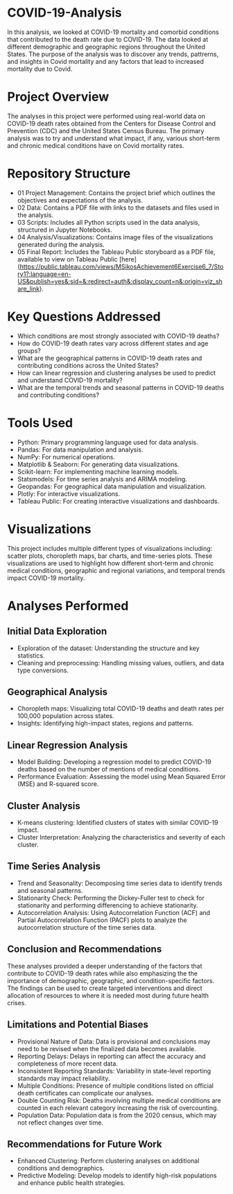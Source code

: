# COVID-19-Analysis

In this analysis, we looked at COVID-19 mortality and comorbid conditions that contributed to the death rate due to COVID-19. The data looked at different demographic and geographic regions throughout the United States. The purpose of the analysis was to discover any trends, pattrerns, and insights in Covid mortality and any factors that lead to increased mortality due to Covid. 

# **Project Overview**
The analyses in this project were performed using real-world data on COVID-19 death rates obtained from the Centers for Disease Control and Prevention (CDC) and the United States Census Bureau. The primary analysis was to try and understand what impact, if any, various short-term and chronic medical conditions have on Covid mortality rates. 

# **Repository Structure**
*  01 Project Management: Contains the project brief which outlines the objectives and expectations of the analysis.
*  02 Data: Contains a PDF file with links to the datasets and files used in the analysis.
*  03 Scripts: Includes all Python scripts used in the data analysis, structured in Jupyter Notebooks.
*  04 Analysis/Visualizations: Contains image files of the visualizations generated during the analysis.
*  05 Final Report: Includes the Tableau Public storyboard as a PDF file, available to view on Tableau Public [here] (https://public.tableau.com/views/MSikosAchievement6Exercise6_7/Story1?:language=en-US&publish=yes&:sid=&:redirect=auth&:display_count=n&:origin=viz_share_link).

# **Key Questions Addressed**
*  Which conditions are most strongly associated with COVID-19 deaths?
*  How do COVID-19 death rates vary across different states and age groups?
*  What are the geographical patterns in COVID-19 death rates and contributing conditions across the United States?
*  How can linear regression and clustering analyses be used to predict and understand COVID-19 mortality?
*  What are the temporal trends and seasonal patterns in COVID-19 deaths and contributing conditions?

# **Tools Used**
* Python: Primary programming language used for data analysis.
* Pandas: For data manipulation and analysis.
* NumPy: For numerical operations.
* Matplotlib & Seaborn: For generating data visualizations.
* Scikit-learn: For implementing machine learning models.
* Statsmodels: For time series analysis and ARIMA modeling.
* Geopandas: For geographical data manipulation and visualization.
* Plotly: For interactive visualizations.
* Tableau Public: For creating interactive visualizations and dashboards.

# **Visualizations**
This project includes multiple different types of visualizations including: scatter plots, choropleth maps, bar charts, and time-series plots. These visualizations are used to highlight how different short-term and chronic medical conditions, geographic and regional variations, and temporal trends impact COVID-19 mortality.

# **Analyses Performed**
## Initial Data Exploration
*  Exploration of the dataset: Understanding the structure and key statistics.
*  Cleaning and preprocessing: Handling missing values, outliers, and data type conversions.

## Geographical Analysis
*  Choropleth maps: Visualizing total COVID-19 deaths and death rates per 100,000 population across states.
*  Insights: Identifying high-impact states, regions and patterns.

## Linear Regression Analysis
*  Model Building: Developing a regression model to predict COVID-19 deaths based on the number of mentions of medical conditions.
*  Performance Evaluation: Assessing the model using Mean Squared Error (MSE) and R-squared score.

## Cluster Analysis
*  K-means clustering: Identified clusters of states with similar COVID-19 impact.
*  Cluster Interpretation: Analyzing the characteristics and severity of each cluster.

## Time Series Analysis
*  Trend and Seasonality: Decomposing time series data to identify trends and seasonal patterns.
*  Stationarity Check: Performing the Dickey-Fuller test to check for stationarity and performing differencing to achieve stationarity.
*  Autocorrelation Analysis: Using Autocorrelation Function (ACF) and Partial Autocorrelation Function (PACF) plots to analyze the autocorrelation structure of the time series data.

## Conclusion and Recommendations
These analyses provided a deeper understanding of the factors that contribute to COVID-19 death rates while also emphasizing the the importance of demographic, geographic, and condition-specific factors. The findings can be used to create targeted interventions and direct allocation of resources to where it is needed most during future health crises.

## **Limitations and Potential Biases**
*  Provisional Nature of Data: Data is provisional and conclusions may need to be revised when the finalized data becomes available.
*  Reporting Delays: Delays in reporting can affect the accuracy and completeness of more recent data.
*  Inconsistent Reporting Standards: Variability in state-level reporting standards may impact reliability.
*  Multiple Conditions: Presence of multiple conditions listed on official death certificates can complicate our analyses.
*  Double Counting Risk: Deaths involving multiple medical conditions are counted in each relevant category increasing the risk of overcounting.
*  Population Data: Population data is from the 2020 census, which may not reflect changes over time.

## **Recommendations for Future Work**
*  Enhanced Clustering: Perform clustering analyses on additional conditions and demographics.
*  Predictive Modeling: Develop models to identify high-risk populations and enhance public health strategies.
